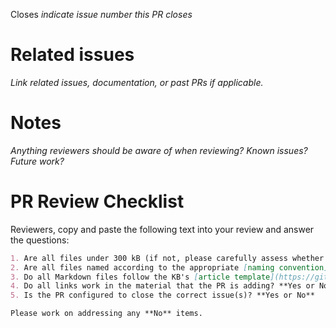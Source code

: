 Closes _indicate issue number this PR closes_

# Related issues

_Link related issues, documentation, or past PRs if applicable._

# Notes

_Anything reviewers should be aware of when reviewing? Known issues? Future work?_

# PR Review Checklist

Reviewers, copy and paste the following text into your review and answer the questions:

```markdown
1. Are all files under 300 kB (if not, please carefully assess whether it is worth committing them)? **Yes or No**
2. Are all files named according to the appropriate [naming convention](https://github.com/Severson-Group/research-repo-template?tab=readme-ov-file#file-naming), i.e., dash-case, camelCase, snake case? **Yes or No**
3. Do all Markdown files follow the KB's [article template](https://github.com/Severson-Group/KnowledgeBase/blob/master/CONTRIBUTING.md#article-template)? **Yes or No**
4. Do all links work in the material that the PR is adding? **Yes or No**
5. Is the PR configured to close the correct issue(s)? **Yes or No**

Please work on addressing any **No** items.
```
